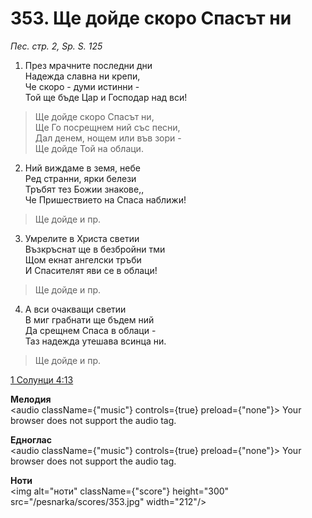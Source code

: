 # 353. Ще дойде скоро Спасът ни

_Пес. стр. 2, Sp. S. 125_

1. През мрачните последни дни  
Надежда славна ни крепи,  
Че скоро - думи истинни -  
Той ще бъде Цар и Господар над вси!  

> Ще дойде скоро Спасът ни,  
> Ще Го посрещнем ний със песни,  
> Дал денем, нощем или във зори -  
> Ще дойде Той на облаци.  

2. Ний виждаме в земя, небе  
Ред странни, ярки белези  
Тръбят тез Божии знакове,,  
Че Пришествието на Спаса наближи!  

> Ще дойде и пр.  

3. Умрелите в Христа светии  
Възкръснат ще в безбройни тми  
Щом екнат ангелски тръби  
И Спасителят яви се в облаци!  

> Ще дойде и пр.  

4. А вси очакващи светии  
В миг грабнати ще бъдем ний  
Да срещнем Спаса в облаци -  
Таз надежда утешава всинца ни.  

> Ще дойде и пр.

[1 Солунци 4:13](http://biblia.bg/index.php?k=59&g=4&s=13)

**Мелодия**  
<audio className={"music"} controls={true} preload={"none"}>
    <source src="/pesnarka/mp3/353.mp3" type="audio/mpeg"/>
    Your browser does not support the audio tag.
</audio>

**Едноглас**  
<audio className={"music"} controls={true} preload={"none"}>
    <source src="/pesnarka/transp/353.mp3" type="audio/mpeg"/>
    Your browser does not support the audio tag.
</audio>

**Ноти**  
<img alt="ноти" className={"score"} height="300" src="/pesnarka/scores/353.jpg" width="212"/>
